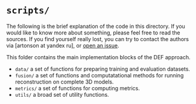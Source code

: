 # `scripts/`

The following is the brief explanation of the code in this directory. 
If you would like to know more about something, please feel free to read 
the sources.
If you find yourself really lost, you can try to contact the authors 
via [artonson at yandex ru], or [open an issue](https://github.com/artonson/def/issues/new).

This folder contains the main implementation blocks of the DEF approach. 

 * `data/` a set of functions for preparing training and evaluation datasets.
 * `fusion/` a set of functions and computatational methods for running 
reconstruction on complete 3D models.
 * `metrics/` a set of functions for computing metrics. 
 * `utils/` a broad set of utility functions.  
